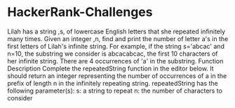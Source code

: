 # HackerRank-Challenges
Lilah has a string ,s, of lowercase English letters that she repeated infinitely many times.
Given an integer ,n, find and print the number of letter a's in the first  letters of Lilah's infinite string.
For example, if the string s='abcac' and n=10, the substring we consider is abcacabcac, the first 10 characters of her infinite string. There are 4 occurrences of 'a' in the substring.
Function Description
Complete the repeatedString function in the editor below. It should return an integer representing the number of occurrences of a in the prefix of length n in the infinitely repeating string.
repeatedString has the following parameter(s):
s: a string to repeat
n: the number of characters to consider
